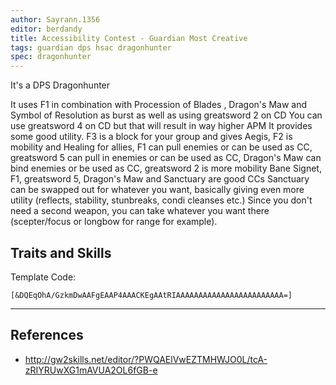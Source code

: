 ```yaml
---
author: Sayrann.1356
editor: berdandy
title: Accessibility Contest - Guardian Most Creative
tags: guardian dps hsac dragonhunter
spec: dragonhunter
---
```


It's a DPS Dragonhunter

It uses F1 in combination with Procession of Blades , Dragon's Maw and Symbol of Resolution as burst as well as using greatsword 2 on CD
You can use greatsword 4 on CD but that will result in way higher APM
It provides some good utility. F3 is a block for your group and gives Aegis, F2 is mobility and Healing for allies, F1 can pull enemies  or can be used as CC, greatsword 5 can pull in enemies or can be used as CC, Dragon's Maw can bind enemies or be used as CC, greatsword 2 is more mobility
Bane Signet, F1, greatsword 5, Dragon's Maw and Sanctuary are good CCs
Sanctuary can be swapped out for whatever you want, basically giving even more utility (reflects, stability, stunbreaks, condi cleanses etc.)
Since you don't need a second weapon, you can take whatever you want there (scepter/focus or longbow for range for example).

## Traits and Skills

Template Code:

`[&DQEqOhA/GzkmDwAAFgEAAP4AAACKEgAAtRIAAAAAAAAAAAAAAAAAAAAAAAA=]`

---

<div
  data-armory-embed='skills'
  data-armory-ids='21664,9128,9093,30364,30273'
>
</div>
<div
  data-armory-embed='specializations'
  data-armory-ids='42,16,27'
  data-armory-42-traits='634,653,2017'
  data-armory-16-traits='574,565,1683'
  data-armory-27-traits='1898,1835,1955'
>
</div>
<script async src='https://unpkg.com/armory-embeds@^0.x.x/armory-embeds.js'></script>



## References

- http://gw2skills.net/editor/?PWQAElVwEZTMHWJO0L/tcA-zRIYRUwXG1mAVUA2OL6fGB-e
